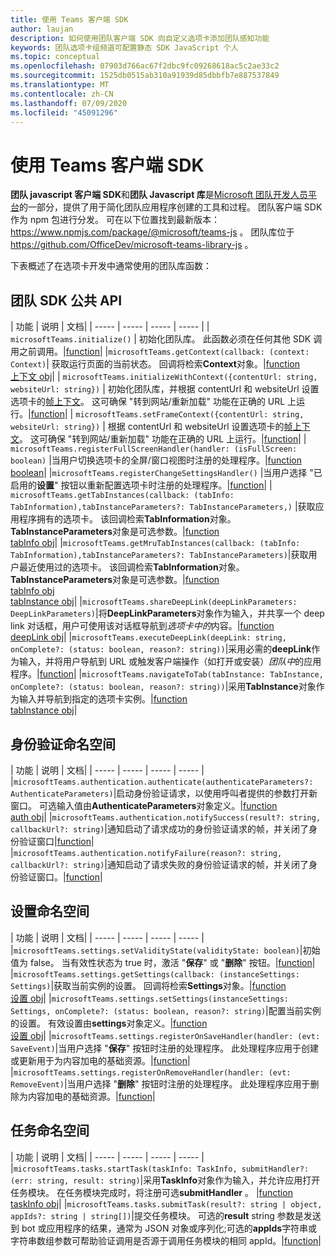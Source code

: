 ```yaml
---
title: 使用 Teams 客户端 SDK
author: laujan
description: 如何使用团队客户端 SDK 向自定义选项卡添加团队感知功能
keywords: 团队选项卡组频道可配置静态 SDK JavaScript 个人
ms.topic: conceptual
ms.openlocfilehash: 07903d766ac67f2dbc9fc09268618ac5c2ae33c2
ms.sourcegitcommit: 1525db0515ab310a91939d85dbbfb7e887537849
ms.translationtype: MT
ms.contentlocale: zh-CN
ms.lasthandoff: 07/09/2020
ms.locfileid: "45091296"
---
```

# <a name="using-the-teams-client-sdk"></a>使用 Teams 客户端 SDK

**团队 javascript 客户端 SDK**和**团队 Javascript 库**是[Microsoft 团队开发人员平台](/microsoftteams/platform/)的一部分，提供了用于简化团队应用程序创建的工具和过程。 团队客户端 SDK 作为 npm 包进行分发。 可在以下位置找到最新版本： <https://www.npmjs.com/package/@microsoft/teams-js> 。 团队库位于 <https://github.com/OfficeDev/microsoft-teams-library-js> 。

下表概述了在选项卡开发中通常使用的团队库函数：

## <a name="teams-sdk-public-api"></a>团队 SDK 公共 API 

| 功能  | 说明          | 文档|
| -----     | -----     | -----    | -----        |
| `microsoftTeams.initialize()` | 初始化团队库。 此函数必须在任何其他 SDK 调用之前调用。|[function](/javascript/api/@microsoft/teams-js/microsoftteams?view=msteams-client-js-latest#initialize-any-)|
|`microsoftTeams.getContext(callback: (context: Context)`| 获取运行页面的当前状态。 回调将检索**Context**对象。|[function](/javascript/api/@microsoft/teams-js/microsoftteams?view=msteams-client-js-latest#getcontext--context--context-----void-)<br/>[上下文 obj](/javascript/api/@microsoft/teams-js/microsoftteams.context?view=msteams-client-js-latest)|
| `microsoftTeams.initializeWithContext({contentUrl: string, websiteUrl: string})` | 初始化团队库，并根据 contentUrl 和 websiteUrl 设置选项卡的[帧上下文](/javascript/api/@microsoft/teams-js/microsoftteams.framecontext?view=msteams-client-js-latest)。 这可确保 "转到网站/重新加载" 功能在正确的 URL 上运行。|[function](/javascript/api/@microsoft/teams-js/microsoftteams?view=msteams-client-js-latest#initializewithframecontext-framecontext--------void--string---)|
| `microsoftTeams.setFrameContext({contentUrl: string, websiteUrl: string})` | 根据 contentUrl 和 websiteUrl 设置选项卡的[帧上下文](/javascript/api/@microsoft/teams-js/microsoftteams.framecontext?view=msteams-client-js-latest)。 这可确保 "转到网站/重新加载" 功能在正确的 URL 上运行。|[function](/javascript/api/@microsoft/teams-js/microsoftteams?view=msteams-client-js-latest#setframecontext-framecontext-)|
| `microsoftTeams.registerFullScreenHandler(handler: (isFullScreen: boolean)` |当用户切换选项卡的全屏/窗口视图时注册的处理程序。|[function](/javascript/api/@microsoft/teams-js/microsoftteams?view=msteams-client-js-latest#registerfullscreenhandler--isfullscreen--boolean-----void-)<br/>[boolean](/javascript/api/@microsoft/teams-js/microsoftteams.context?view=msteams-client-js-latest#isfullscreen)|
|`microsoftTeams.registerChangeSettingsHandler()` |当用户选择 "已启用的**设置**" 按钮以重新配置选项卡时注册的处理程序。|[function](/javascript/api/@microsoft/teams-js/microsoftteams?view=msteams-client-js-latest#registerchangesettingshandler-------void-)|
| `microsoftTeams.getTabInstances(callback: (tabInfo: TabInformation),tabInstanceParameters?: TabInstanceParameters,)` |获取应用程序拥有的选项卡。 该回调检索**TabInformation**对象。 **TabInstanceParameters**对象是可选参数。|[function](/javascript/api/@microsoft/teams-js/microsoftteams?view=msteams-client-js-latest#gettabinstances--tabinfo--tabinformation-----void--tabinstanceparameters-)<br/>[tabInfo obj](/javascript/api/@microsoft/teams-js/microsoftteams.tabinformation?view=msteams-client-js-latest)|
|`microsoftTeams.getMruTabInstances(callback: (tabInfo: TabInformation),tabInstanceParameters?: TabInstanceParameters)`|获取用户最近使用过的选项卡。 该回调检索**TabInformation**对象。 **TabInstanceParameters**对象是可选参数。|[function](/javascript/api/@microsoft/teams-js/microsoftteams?view=msteams-client-js-latest#getmrutabinstances--tabinfo--tabinformation-----void--tabinstanceparameters-)<br/>[tabInfo obj](/javascript/api/@microsoft/teams-js/microsoftteams.teaminformation?view=msteams-client-js-latest)<br/>[tabInstance obj](/javascript/api/@microsoft/teams-js/microsoftteams.tabinstanceparameters?view=msteams-client-js-latest)|
|`microsoftTeams.shareDeepLink(deepLinkParameters: DeepLinkParameters)`|将**DeepLinkParameters**对象作为输入，并共享一个 deep link 对话框，用户可使用该对话框导航到*选项卡中的*内容。|[function](/javascript/api/@microsoft/teams-js/microsoftteams?view=msteams-client-js-latest#sharedeeplink-deeplinkparameters-)<br/>[deepLink obj](/javascript/api/@microsoft/teams-js/microsoftteams.deeplinkparameters?view=msteams-client-js-latest)|
|`microsoftTeams.executeDeepLink(deepLink: string, onComplete?: (status: boolean, reason?: string))`|采用必需的**deepLink**作为输入，并将用户导航到 URL 或触发客户端操作（如打开或安装）*团队中*的应用程序。|[function](/javascript/api/@microsoft/teams-js/microsoftteams?view=msteams-client-js-latest#executedeeplink-string---status--boolean--reason---string-----void-)|
|`microsoftTeams.navigateToTab(tabInstance: TabInstance, onComplete?: (status: boolean, reason?: string))`|采用**TabInstance**对象作为输入并导航到指定的选项卡实例。|[function](/javascript/api/@microsoft/teams-js/microsoftteams?view=msteams-client-js-latest#navigatetotab-tabinstance-)<br/>[tabInstance obj](/javascript/api/@microsoft/teams-js/microsoftteams.tabinstance?view=msteams-client-js-latest)|

## <a name="authentication-namespace"></a>身份验证命名空间

| 功能  | 说明          | 文档|
| -----     | -----     | -----    | -----        |
|`microsoftTeams.authentication.authenticate(authenticateParameters?: AuthenticateParameters)`|启动身份验证请求，以使用呼叫者提供的参数打开新窗口。 可选输入值由**AuthenticateParameters**对象定义。|[function](/javascript/api/@microsoft/teams-js/microsoftteams.authentication?view=msteams-client-js-latest#authenticate-authenticateparameters-)<br/>[auth obj](/javascript/api/@microsoft/teams-js/microsoftteams.authentication.authenticateparameters?view=msteams-client-js-latest)|
|`microsoftTeams.authentication.notifySuccess(result?: string, callbackUrl?: string)`|通知启动了请求成功的身份验证请求的帧，并关闭了身份验证窗口|[function](/javascript/api/@microsoft/teams-js/microsoftteams.authentication?view=msteams-client-js-latest#notifysuccess-string--string-)|
|`microsoftTeams.authentication.notifyFailure(reason?: string, callbackUrl?: string)`|通知启动了请求失败的身份验证请求的帧，并关闭了身份验证窗口。|[function](/javascript/api/@microsoft/teams-js/microsoftteams.authentication?view=msteams-client-js-latest#notifyfailure-string--string-)|

## <a name="settings-namespace"></a>设置命名空间

| 功能  | 说明          | 文档|
| -----     | -----     | -----    | -----        |
|`microsoftTeams.settings.setValidityState(validityState: boolean)`|初始值为 false。 当有效性状态为 true 时，激活 "**保存**" 或 "**删除**" 按钮。|[function](/javascript/api/@microsoft/teams-js/microsoftteams.settings?view=msteams-client-js-latest#setvaliditystate-boolean-)|
|`microsoftTeams.settings.getSettings(callback: (instanceSettings: Settings)`|获取当前实例的设置。 回调将检索**Settings**对象。|[function](/javascript/api/@microsoft/teams-js/microsoftteams.settings?view=msteams-client-js-latest#getsettings--instancesettings--settings-----void-)<br/>[设置 obj](/javascript/api/@microsoft/teams-js/microsoftteams.settings.settings?view=msteams-client-js-latest)|
|`microsoftTeams.settings.setSettings(instanceSettings: Settings, onComplete?: (status: boolean, reason?: string)`|配置当前实例的设置。 有效设置由**settings**对象定义。|[function](/javascript/api/@microsoft/teams-js/microsoftteams.settings?view=msteams-client-js-latest#setsettings-settings-)<br/>[设置 obj](/javascript/api/@microsoft/teams-js/microsoftteams.settings.settings?view=msteams-client-js-latest)|
|`microsoftTeams.settings.registerOnSaveHandler(handler: (evt: SaveEvent)`|当用户选择 "**保存**" 按钮时注册的处理程序。 此处理程序应用于创建或更新用于为内容加电的基础资源。|[function](/javascript/api/@microsoft/teams-js/microsoftteams.settings?view=msteams-client-js-latest#registeronsavehandler--evt--saveevent-----void-)|
|`microsoftTeams.settings.registerOnRemoveHandler(handler: (evt: RemoveEvent)`|当用户选择 "**删除**" 按钮时注册的处理程序。 此处理程序应用于删除为内容加电的基础资源。|[function](/javascript/api/@microsoft/teams-js/microsoftteams.settings?view=msteams-client-js-latest#registeronremovehandler--evt--removeevent-----void-)|

## <a name="tasks-namespace"></a>任务命名空间

| 功能  | 说明          | 文档|
| -----     | -----     | -----    | -----        |
|`microsoftTeams.tasks.startTask(taskInfo: TaskInfo, submitHandler?: (err: string, result: string)`|采用**TaskInfo**对象作为输入，并允许应用打开任务模块。 在任务模块完成时，将注册可选**submitHandler** 。 |[function](/javascript/api/@microsoft/teams-js/microsoftteams.tasks?view=msteams-client-js-latest#starttask-taskinfo---err--string--result--string-----void-)<br/>[taskInfo obj](/javascript/api/@microsoft/teams-js/microsoftteams.taskinfo?view=msteams-client-js-latest)|
|`microsoftTeams.tasks.submitTask(result?: string | object, appIds?: string | string[])`|提交任务模块。 可选的**result** string 参数是发送到 bot 或应用程序的结果，通常为 JSON 对象或序列化;可选的**appIds**字符串或字符串数组参数可帮助验证调用是否源于调用任务模块的相同 appId。|[function](/javascript/api/@microsoft/teams-js/microsoftteams.tasks?view=msteams-client-js-latest#submittask-string---object--string---string---)|

